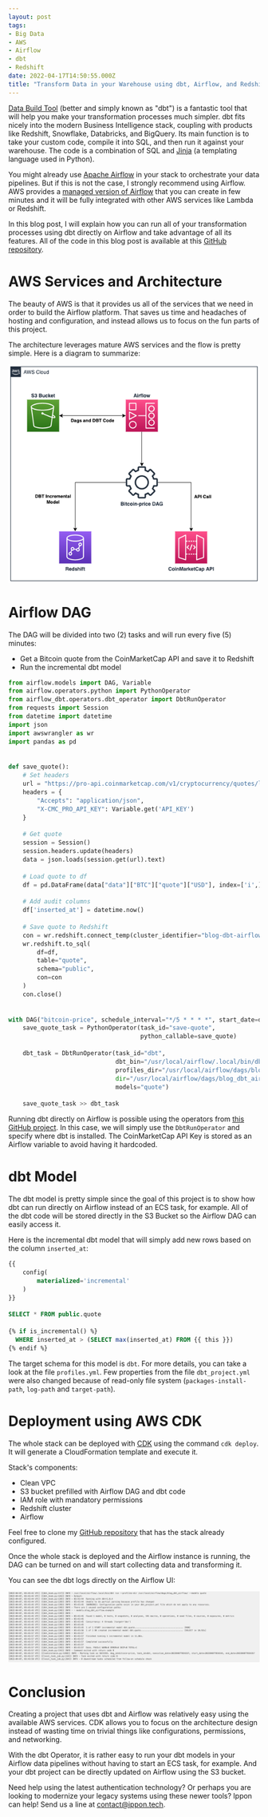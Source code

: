 ```yaml
---
layout: post
tags:
- Big Data
- AWS
- Airflow
- dbt
- Redshift
date: 2022-04-17T14:50:55.000Z
title: "Transform Data in your Warehouse using dbt, Airflow, and Redshift"
---
```


[Data Build Tool](https://www.getdbt.com/) (better and simply known as "dbt") is a fantastic tool that will help you make your transformation processes much simpler. dbt fits nicely into the modern Business Intelligence stack, coupling with products like Redshift, Snowflake, Databricks, and BigQuery. Its main function is to take your custom code, compile it into SQL, and then run it against your warehouse. The code is a combination of SQL and [Jinja](https://palletsprojects.com/p/jinja/) (a templating language used in Python).

You might already use [Apache Airflow](https://airflow.apache.org/) in your stack to orchestrate your data pipelines. But if this is not the case, I strongly recommend using Airflow. AWS provides a [managed version of Airflow](https://aws.amazon.com/managed-workflows-for-apache-airflow/) that you can create in few minutes and it will be fully integrated with other AWS services like Lambda or Redshift.

In this blog post, I will explain how you can run all of your transformation processes using dbt directly on Airflow and take advantage of all its features. All of the code in this blog post is available at this [GitHub repository](https://github.com/Falydoor/blog-dbt-airflow).

# AWS Services and Architecture

The beauty of AWS is that it provides us all of the services that we need in order to build the Airflow platform. That saves us time and headaches of hosting and configuration, and instead allows us to focus on the fun parts of this project.

The architecture leverages mature AWS services and the flow is pretty simple. Here is a diagram to summarize:

![](https://raw.githubusercontent.com/ippontech/blog-usa/master/images/2022/04/dbt-airflow-diagram.png)

# Airflow DAG

The DAG will be divided into two (2) tasks and will run every five (5) minutes:
- Get a Bitcoin quote from the CoinMarketCap API and save it to Redshift
- Run the incremental dbt model

```python
from airflow.models import DAG, Variable
from airflow.operators.python import PythonOperator
from airflow_dbt.operators.dbt_operator import DbtRunOperator
from requests import Session
from datetime import datetime
import json
import awswrangler as wr
import pandas as pd


def save_quote():
    # Set headers
    url = "https://pro-api.coinmarketcap.com/v1/cryptocurrency/quotes/latest?symbol=BTC"
    headers = {
        "Accepts": "application/json",
        "X-CMC_PRO_API_KEY": Variable.get('API_KEY')
    }

    # Get quote
    session = Session()
    session.headers.update(headers)
    data = json.loads(session.get(url).text)

    # Load quote to df
    df = pd.DataFrame(data["data"]["BTC"]["quote"]["USD"], index=['i',])

    # Add audit columns
    df['inserted_at'] = datetime.now()

    # Save quote to Redshift
    con = wr.redshift.connect_temp(cluster_identifier="blog-dbt-airflow", user="awsuser", database="dev", auto_create=False)
    wr.redshift.to_sql(
        df=df,
        table="quote",
        schema="public",
        con=con
    )
    con.close()


with DAG("bitcoin-price", schedule_interval="*/5 * * * *", start_date=datetime(2022, 4, 5), catchup=False) as dag:
    save_quote_task = PythonOperator(task_id="save-quote",
                                     python_callable=save_quote)

    dbt_task = DbtRunOperator(task_id="dbt",
                              dbt_bin="/usr/local/airflow/.local/bin/dbt",
                              profiles_dir="/usr/local/airflow/dags/blog_dbt_airflow/",
                              dir="/usr/local/airflow/dags/blog_dbt_airflow/",
                              models="quote")

    save_quote_task >> dbt_task
```

Running dbt directly on Airflow is possible using the operators from [this GitHub project](https://github.com/gocardless/airflow-dbt). In this case, we will simply use the `DbtRunOperator` and specify where dbt is installed. The CoinMarketCap API Key is stored as an Airflow variable to avoid having it hardcoded.

# dbt Model

The dbt model is pretty simple since the goal of this project is to show how dbt can run directly on Airflow instead of an ECS task, for example. All of the dbt code will be stored directly in the S3 Bucket so the Airflow DAG can easily access it.

Here is the incremental dbt model that will simply add new rows based on the column `inserted_at`:

```sql
{{
    config(
        materialized='incremental'
    )
}}

SELECT * FROM public.quote

{% if is_incremental() %}
  WHERE inserted_at > (SELECT max(inserted_at) FROM {{ this }})
{% endif %}
```

The target schema for this model is `dbt`. For more details, you can take a look at the file `profiles.yml`. Few properties from the file `dbt_project.yml` were also changed because of read-only file system (`packages-install-path`, `log-path` and `target-path`).

# Deployment using AWS CDK

The whole stack can be deployed with [CDK](https://aws.amazon.com/cdk/) using the command `cdk deploy`. It will generate a CloudFormation template and execute it.

Stack's components:
- Clean VPC
- S3 bucket prefilled with Airflow DAG and dbt code
- IAM role with mandatory permissions
- Redshift cluster
- Airflow

Feel free to clone my [GitHub repository](https://github.com/Falydoor/blog-dbt-airflow) that has the stack already configured.

Once the whole stack is deployed and the Airflow instance is running, the DAG can be turned on and will start collecting data and transforming it.

You can see the dbt logs directly on the Airflow UI:

![](https://raw.githubusercontent.com/ippontech/blog-usa/master/images/2022/04/dbt-airflow-logs.png)

# Conclusion

Creating a project that uses dbt and Airflow was relatively easy using the available AWS services. CDK allows you to focus on the architecture design instead of wasting time on trivial things like configurations, permissions, and networking.

With the dbt Operator, it is rather easy to run your dbt models in your Airflow data pipelines without having to start an ECS task, for example. And your dbt project can be directly updated on Airflow using the S3 bucket.

Need help using the latest authentication technology? Or perhaps you are looking to modernize your legacy systems using these newer tools? Ippon can help! Send us a line at [contact@ippon.tech](mailto:contact@ippon.tech).